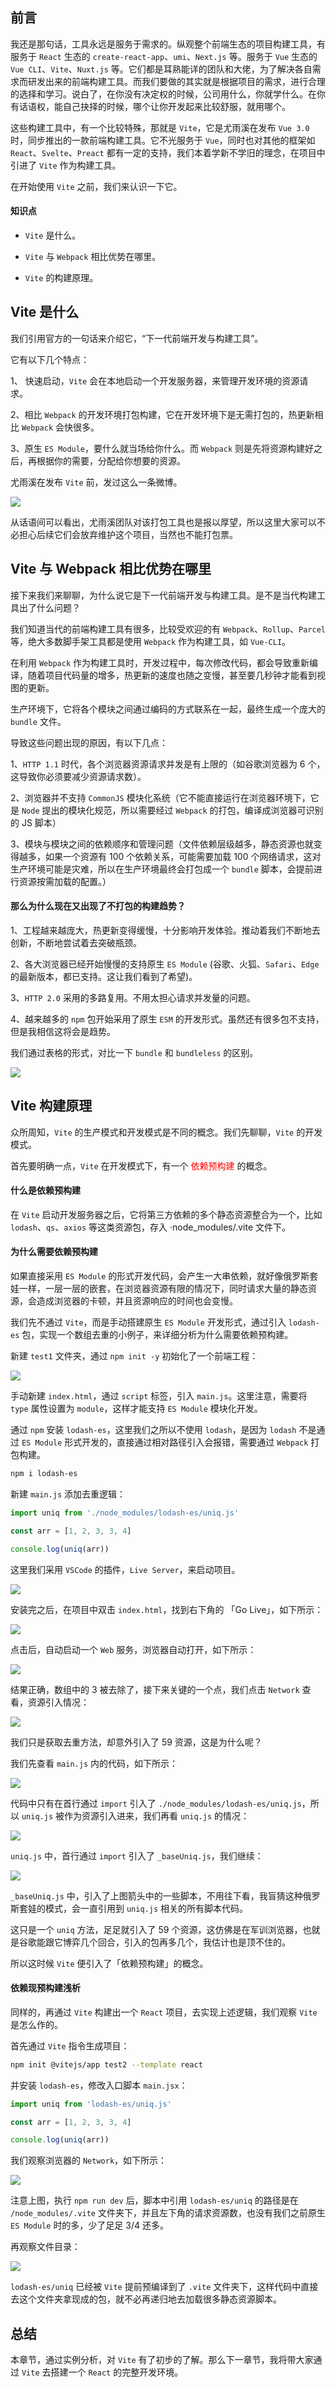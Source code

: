 ## 前言

我还是那句话，工具永远是服务于需求的。纵观整个前端生态的项目构建工具，有服务于 `React` 生态的 `create-react-app`、`umi`、`Next.js` 等。服务于 `Vue` 生态的 `Vue CLI`、`Vite`、`Nuxt.js` 等。它们都是耳熟能详的团队和大佬，为了解决各自需求而研发出来的前端构建工具。而我们要做的其实就是根据项目的需求，进行合理的选择和学习。说白了，在你没有决定权的时候，公司用什么，你就学什么。在你有话语权，能自己抉择的时候，哪个让你开发起来比较舒服，就用哪个。

这些构建工具中，有一个比较特殊，那就是 `Vite`，它是尤雨溪在发布 `Vue 3.0` 时，同步推出的一款前端构建工具。它不光服务于 `Vue`，同时也对其他的框架如 `React`、`Svelte`、`Preact` 都有一定的支持，我们本着学新不学旧的理念，在项目中引进了 `Vite` 作为构建工具。

在开始使用 `Vite` 之前，我们来认识一下它。

#### 知识点

- `Vite` 是什么。

- `Vite` 与 `Webpack` 相比优势在哪里。

- `Vite` 的构建原理。

## Vite 是什么

我们引用官方的一句话来介绍它，“下一代前端开发与构建工具”。

它有以下几个特点：

1、 快速启动，`Vite` 会在本地启动一个开发服务器，来管理开发环境的资源请求。

2、相比 `Webpack` 的开发环境打包构建，它在开发环境下是无需打包的，热更新相比 `Webpack` 会快很多。

3、原生 `ES Module`，要什么就当场给你什么。而 `Webpack` 则是先将资源构建好之后，再根据你的需要，分配给你想要的资源。

尤雨溪在发布 `Vite` 前，发过这么一条微博。

![](./images/5b6344806ae94c96b9060fb0a3b13381~tplv-k3u1fbpfcp-zoom-1.image.png)

从话语间可以看出，尤雨溪团队对该打包工具也是报以厚望，所以这里大家可以不必担心后续它们会放弃维护这个项目，当然也不能打包票。

## Vite 与 Webpack 相比优势在哪里

接下来我们来聊聊，为什么说它是下一代前端开发与构建工具。是不是当代构建工具出了什么问题？

我们知道当代的前端构建工具有很多，比较受欢迎的有 `Webpack`、`Rollup`、`Parcel`等，绝大多数脚手架工具都是使用 `Webpack` 作为构建工具，如 `Vue-CLI`。

在利用 `Webpack` 作为构建工具时，开发过程中，每次修改代码，都会导致重新编译，随着项目代码量的增多，热更新的速度也随之变慢，甚至要几秒钟才能看到视图的更新。

生产环境下，它将各个模块之间通过编码的方式联系在一起，最终生成一个庞大的 `bundle` 文件。

导致这些问题出现的原因，有以下几点：

1、`HTTP 1.1` 时代，各个浏览器资源请求并发是有上限的（如谷歌浏览器为 6 个，这导致你必须要减少资源请求数）。

2、浏览器并不支持 `CommonJS` 模块化系统（它不能直接运行在浏览器环境下，它是 `Node` 提出的模块化规范，所以需要经过 `Webpack` 的打包，编译成浏览器可识别的 JS 脚本）

3、模块与模块之间的依赖顺序和管理问题（文件依赖层级越多，静态资源也就变得越多，如果一个资源有 100 个依赖关系，可能需要加载 100 个网络请求，这对生产环境可能是灾难，所以在生产环境最终会打包成一个 `bundle` 脚本，会提前进行资源按需加载的配置。）

#### 那么为什么现在又出现了不打包的构建趋势？

1、工程越来越庞大，热更新变得缓慢，十分影响开发体验。推动着我们不断地去创新，不断地尝试着去突破瓶颈。

2、各大浏览器已经开始慢慢的支持原生 `ES Module` (谷歌、火狐、`Safari`、`Edge` 的最新版本，都已支持。这让我们看到了希望)。

3、`HTTP 2.0` 采用的多路复用。不用太担心请求并发量的问题。

4、越来越多的 `npm` 包开始采用了原生 `ESM` 的开发形式。虽然还有很多包不支持，但是我相信这将会是趋势。

我们通过表格的形式，对比一下 `bundle` 和 `bundleless` 的区别。

![](./images/ff916f65816b469989198bdc2ec18fd1~tplv-k3u1fbpfcp-zoom-1.image.png)

## Vite 构建原理

众所周知，`Vite` 的生产模式和开发模式是不同的概念。我们先聊聊，`Vite` 的开发模式。

首先要明确一点，`Vite` 在开发模式下，有一个 <span style="color: red">依赖预构建</span> 的概念。

#### 什么是依赖预构建

在 `Vite` 启动开发服务器之后，它将第三方依赖的多个静态资源整合为一个，比如 `lodash`、`qs`、`axios` 等这类资源包，存入 ·node_modules/.vite 文件下。

#### 为什么需要依赖预构建

如果直接采用 `ES Module` 的形式开发代码，会产生一大串依赖，就好像俄罗斯套娃一样，一层一层的嵌套，在浏览器资源有限的情况下，同时请求大量的静态资源，会造成浏览器的卡顿，并且资源响应的时间也会变慢。

我们先不通过 `Vite`，而是手动搭建原生 `ES Module` 开发形式，通过引入 `lodash-es` 包，实现一个数组去重的小例子，来详细分析为什么需要依赖预构建。

新建 `test1` 文件夹，通过 `npm init -y` 初始化了一个前端工程：

![](./images/eabc5b637e734347b8e7965496669fee~tplv-k3u1fbpfcp-zoom-1.image.png)

手动新建 `index.html`，通过 `script` 标签，引入 `main.js`。这里注意，需要将 `type` 属性设置为 `module`，这样才能支持 `ES Module` 模块化开发。

通过 `npm` 安装 `lodash-es`，这里我们之所以不使用 `lodash`，是因为 `lodash` 不是通过 `ES Module` 形式开发的，直接通过相对路径引入会报错，需要通过 `Webpack` 打包构建。

```bash
npm i lodash-es
```

新建 `main.js` 添加去重逻辑：

```js
import uniq from './node_modules/lodash-es/uniq.js'

const arr = [1, 2, 3, 3, 4]

console.log(uniq(arr))
```

这里我们采用 `VSCode` 的插件，`Live Server`，来启动项目。

![](./images/30054fefbeaf485a96db8d4a4d8f5aad~tplv-k3u1fbpfcp-zoom-1.image.png)

安装完之后，在项目中双击 `index.html`，找到右下角的 「Go Live」，如下所示：

![](./images/64858bc1bd3e4206a4b996c8ba4f5d74~tplv-k3u1fbpfcp-zoom-1.image.png)

点击后，自动启动一个 `Web` 服务，浏览器自动打开，如下所示：

![](./images/3858ec887f744781b6c45fadad638c2c~tplv-k3u1fbpfcp-zoom-1.image.png)

结果正确，数组中的 3 被去除了，接下来关键的一个点，我们点击  `Network` 查看，资源引入情况：

![](./images/9b9e60c097184e20a78cb8198968b199~tplv-k3u1fbpfcp-zoom-1.image.png)

我们只是获取去重方法，却意外引入了 59 资源，这是为什么呢？

我们先查看 `main.js` 内的代码，如下所示：

![](./images/f001d806817f4ed5a9ad521c9a91a6d5~tplv-k3u1fbpfcp-zoom-1.image.png)

代码中只有在首行通过 `import` 引入了 `./node_modules/lodash-es/uniq.js`，所以 `uniq.js` 被作为资源引入进来，我们再看 `uniq.js` 的情况：

![](./images/7b21e238127c47ec8f69b16775b4bb08~tplv-k3u1fbpfcp-zoom-1.image.png)

`uniq.js` 中，首行通过 `import` 引入了 `_baseUniq.js`，我们继续：

![](./images/6392953fd6b043ea99355687a5569763~tplv-k3u1fbpfcp-zoom-1.image.png)

`_baseUniq.js` 中，引入了上图箭头中的一些脚本，不用往下看，我盲猜这种俄罗斯套娃的模式，会一直引用到 `uniq.js` 相关的所有脚本代码。

这只是一个 `uniq` 方法，足足就引入了 59 个资源，这仿佛是在军训浏览器，也就是谷歌能跟它博弈几个回合，引入的包再多几个，我估计也是顶不住的。

所以这时候 `Vite` 便引入了「依赖预构建」的概念。

#### 依赖现预构建浅析

同样的，再通过 `Vite` 构建出一个 `React` 项目，去实现上述逻辑，我们观察 `Vite` 是怎么作的。

首先通过 `Vite` 指令生成项目：

```bash
npm init @vitejs/app test2 --template react
```

并安装 `lodash-es`，修改入口脚本 `main.jsx`：

```js
import uniq from 'lodash-es/uniq.js'

const arr = [1, 2, 3, 3, 4]

console.log(uniq(arr))
```

我们观察浏览器的 `Network`，如下所示：

![](./images/dce2afc266e84fa79ee8c9a0c0266c85~tplv-k3u1fbpfcp-zoom-1.image.png)

注意上图，执行 `npm run dev` 后，脚本中引用 `lodash-es/uniq` 的路径是在 `/node_modules/.vite` 文件夹下，并且左下角的请求资源数，也没有我们之前原生 `ES Module` 时的多，少了足足 3/4 还多。

再观察文件目录：

![](./images/715c51aaea93420dac55e3ccca003222~tplv-k3u1fbpfcp-zoom-1.image.png)

`lodash-es/uniq` 已经被 `Vite` 提前预编译到了 `.vite` 文件夹下，这样代码中直接去这个文件夹拿现成的包，就不必再递归地去加载很多静态资源脚本。

## 总结

本章节，通过实例分析，对 `Vite` 有了初步的了解。那么下一章节，我将带大家通过 `Vite` 去搭建一个 `React` 的完整开发环境。

